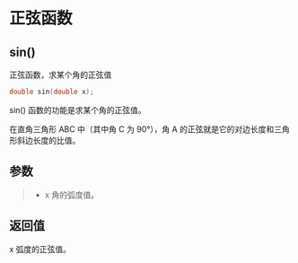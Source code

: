 # 正弦函数

## sin()
正弦函数，求某个角的正弦值
```c
double sin(double x);
```
sin() 函数的功能是求某个角的正弦值。

在直角三角形 ABC 中（其中角 C 为 90°），角 A 的正弦就是它的对边长度和三角形斜边长度的比值。

## 参数
> + x
角的弧度值。
## 返回值
x 弧度的正弦值。 
